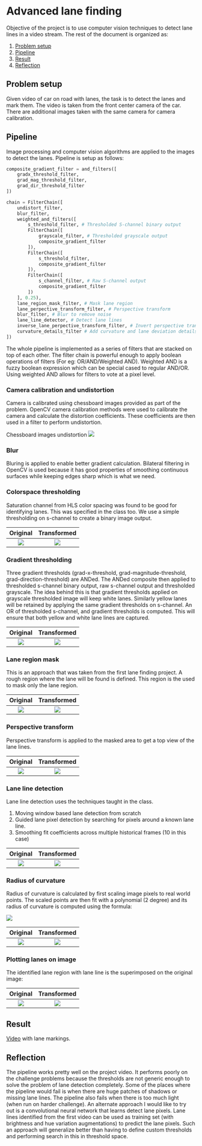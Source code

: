 # Advanced lane finding

Objective of the project is to use computer vision techniques to detect lane lines in a video stream. The rest of the document is organized as:

1. [Problem setup](#problem_setup)
2. [Pipeline](#pipeline)
3. [Result](#results)
4. [Reflection](#reflection)

## <a name="problem_setup">Problem setup</a>
Given video of car on road with lanes, the task is to detect the lanes and mark them. The video is taken from the front center camera of the car. There are additional images taken with the same camera for camera calibration.

## <a name="pipeline">Pipeline</a>
Image processing and computer vision algorithms are applied to the images to detect the lanes. Pipeline is setup as follows:

```python
composite_gradient_filter = and_filters([
    gradx_threshold_filter,
    grad_mag_threshold_filter,
    grad_dir_threshold_filter
])

chain = FilterChain([
    undistort_filter,
    blur_filter,
    weighted_and_filters([
        s_threshold_filter, # Thresholded S-channel binary output
        FilterChain([
            grayscale_filter, # Thresholded grayscale output
            composite_gradient_filter
        ]),
        FilterChain([
            s_threshold_filter,
            composite_gradient_filter
        ]),
        FilterChain([
            s_channel_filter, # Raw S-channel output
            composite_gradient_filter
        ])
    ], 0.25),
    lane_region_mask_filter, # Mask lane region
    lane_perpective_transform_filter, # Perspective transform
    blur_filter, # Blur to remove noise
    lane_line_detector, # Detect lane lines
    inverse_lane_perpective_transform_filter, # Invert perspective transform
    curvature_details_filter # Add curvature and lane deviation details
])
```

The whole pipeline is implemented as a series of filters that are stacked on top of each other. The filter chain is powerful enough to apply boolean operations of filters (For eg: OR/AND/Weighted AND). Weighted AND is a fuzzy boolean expression which can be special cased to regular AND/OR. Using weighted AND allows for filters to vote at a pixel level.

### Camera calibration and undistortion
Camera is calibrated using chessboard images provided as part of the problem. OpenCV camera calibration methods were used to calibrate the camera and calculate the distortion coefficients. These coefficients are then used in a filter to perform undistortion.

Chessboard images undistortion
![](output_images/undistortion_chess.jpg)

### Blur
Bluring is applied to enable better gradient calculation. Bilateral filtering in OpenCV is used because it has good properties of smoothing continuous surfaces while keeping edges sharp which is what we need.

### Colorspace thresholding
Saturation channel from HLS color spacing was found to be good for identifying lanes. This was specified in the class too. We use a simple thresholding on s-channel to create a binary image output.

| Original | Transformed
| :---: | :---:
| ![](output_images/original.jpg) | ![](output_images/hls_threshold.jpg)

### Gradient thresholding
Three gradient thresholds (grad-x-threshold, grad-magnitude-threshold, grad-direction-threshold) are ANDed. The ANDed composite then applied to thresholded s-channel binary output, raw s-channel output and thresholded grayscale. The idea behind this is that gradient thresholds applied on grayscale thresholded image will keep white lanes. Similarly yellow lanes will be retained by applying the same gradient thresholds on s-channel. An OR of thresholded s-channel, and gradient thresholds is computed. This will ensure that both yellow and white lane lines are captured.

| Original | Transformed
| :---: | :---:
| ![](output_images/original.jpg) | ![](output_images/grad_threshold.jpg)

### Lane region mask
This is an approach that was taken from the first lane finding project. A rough region where the lane will be found is defined. This region is the used to mask only the lane region.

| Original | Transformed
| :---: | :---:
| ![](output_images/original.jpg) | ![](output_images/lane_mask.jpg)

### Perspective transform
Perspective transform is applied to the masked area to get a top view of the lane lines.

| Original | Transformed
| :---: | :---:
| ![](output_images/original.jpg) | ![](output_images/perspective.jpg)

### Lane line detection
Lane line detection uses the techniques taught in the class.

1. Moving window based lane detection from scratch
2. Guided lane pixel detection by searching for pixels around a known lane line.
3. Smoothing fit coefficients across multiple historical frames (10 in this case)

| Original | Transformed
| :---: | :---:
| ![](output_images/original.jpg) | ![](output_images/lane_lines.jpg)

### Radius of curvature
Radius of curvature is calculated by first scaling image pixels to real world points. The scaled points are then fit with a polynomial (2 degree) and its radius of curvature is computed using the formula:

![](output_images/radius_of_curvature_formula.jpg)

| Original | Transformed
| :---: | :---:
| ![](output_images/original.jpg) | ![](output_images/radius_of_curvature.jpg)

### Plotting lanes on image
The identified lane region with lane line is the superimposed on the original image:

| Original | Transformed
| :---: | :---:
| ![](output_images/original.jpg) | ![](output_images/with_lanes.jpg)

## <a name="results">Result</a>
[Video](https://github.com/rohithmenon/carnd/blob/master/advanced_lane_finding/output/project_video.mp4?raw=true) with lane markings.

## <a name="reflection">Reflection</a>
The pipeline works pretty well on the project video. It performs poorly on the challenge problems because the thresholds are not generic enough to solve the problem of lane detection completely. Some of the places where the pipeline would fail is when there are huge patches of shadows or missing lane lines. The pipeline also fails when there is too much light (when run on harder challenge). An alternate approach I would like to try out is a convolutional neural network that learns detect lane pixels. Lane lines identified from the first video can be used as training set (with brightness and hue variation augmentations) to predict the lane pixels. Such an approach will generalize better than having to define custom thresholds and performing search in this in threshold space.
